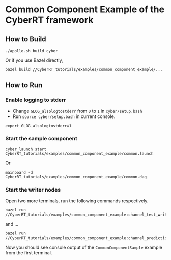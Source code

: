 # Common Component Example of the CyberRT framework


## How to Build

```
./apollo.sh build cyber
```

Or if you use Bazel directly,

```
bazel build //CyberRT_tutorials/examples/common_component_example/...
```

## How to Run

### Enable logging to stderr

- Change `GLOG_alsologtostderr` from `0` to `1` in `cyber/setup.bash`
- Run `source cyber/setup.bash` in current console.

```
export GLOG_alsologtostderr=1
```

### Start the sample component

```
cyber_launch start CyberRT_tutorials/examples/common_component_example/common.launch
```

Or

```
mainboard -d CyberRT_tutorials/examples/common_component_example/common.dag
```

### Start the writer nodes

Open two more terminals, run the following commands respectively.

```
bazel run  //CyberRT_tutorials/examples/common_component_example:channel_test_writer
```

and ...

```
bazel run //CyberRT_tutorials/examples/common_component_example:channel_prediction_writer
```

Now you should see console output of the `CommonComponentSample` example from the first terminal.


